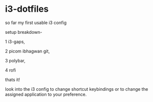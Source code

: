 # i3-dotfiles
so far my first usable i3 config


setup breakdown-

1 i3-gaps,

2 picom ibhagwan git,

3 polybar,

4 rofi
 



thats it!



look into the i3 config to change shortcut keybindings or to change the assigned application to your preference.
